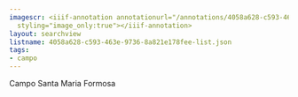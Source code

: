 ```yaml
---
imagescr: <iiif-annotation annotationurl="/annotations/4058a628-c593-463e-9736-8a821e178fee-002.json"
  styling="image_only:true"></iiif-annotation>
layout: searchview
listname: 4058a628-c593-463e-9736-8a821e178fee-list.json
tags:
- campo
---
```

Campo Santa Maria Formosa
